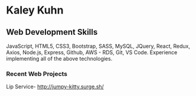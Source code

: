 # Kaley Kuhn

## Web Development Skills
JavaScript, HTML5, CSS3, Bootstrap, SASS, MySQL, JQuery, React, Redux, Axios, Node.js, Express, Github, AWS - RDS, Git, VS Code.
Experience implementing all of the above technologies.

### Recent Web Projects
Lip Service-​ ​http://jumpy-kitty.surge.sh/
